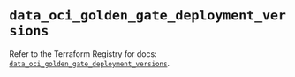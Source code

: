 # `data_oci_golden_gate_deployment_versions`

Refer to the Terraform Registry for docs: [`data_oci_golden_gate_deployment_versions`](https://registry.terraform.io/providers/oracle/oci/7.19.0/docs/data-sources/golden_gate_deployment_versions).
